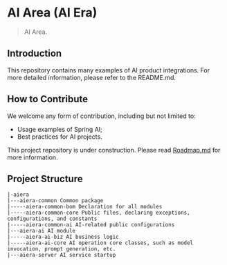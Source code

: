 # AI Area (AI Era)

> AI Area.

## Introduction

This repository contains many examples of AI product integrations.
For more detailed information, please refer to the README.md.

## How to Contribute

We welcome any form of contribution, including but not limited to:

- Usage examples of Spring AI;
- Best practices for AI projects.

This project repository is under construction. Please read [Roadmap.md](./Roadmap-zh.md) for more information.


## Project Structure
```text
|-aiera
|---aiera-common Common package
|-----aiera-common-bom Declaration for all modules
|-----aiera-common-core Public files, declaring exceptions, configurations, and constants
|-----aiera-common-ai AI-related public configurations
|---aiera-ai AI module
|-----aiera-ai-biz AI business logic
|-----aiera-ai-core AI operation core classes, such as model invocation, prompt generation, etc.
|---aiera-server AI service startup


```